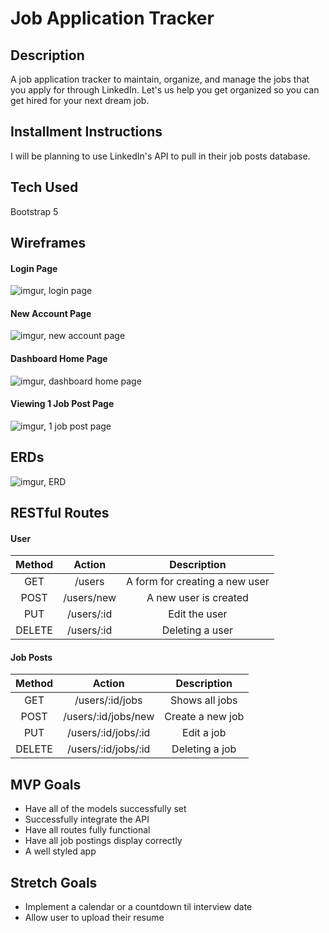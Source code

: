 # Job Application Tracker

## Description
A job application tracker to maintain, organize, and manage the jobs that you apply for through LinkedIn. Let's us help you get organized so you can get hired for your next dream job. 

## Installment Instructions
I will be planning to use LinkedIn's API to pull in their job posts database.

## Tech Used
Bootstrap 5

## Wireframes
#### Login Page
![imgur, login page](https://i.imgur.com/85NM32h.png)
#### New Account Page
![imgur, new account page](https://i.imgur.com/ZDvleec.png)
#### Dashboard Home Page
![imgur, dashboard home page](https://i.imgur.com/6GvzE4i.png)
#### Viewing 1 Job Post Page
![imgur, 1 job post page](https://i.imgur.com/967m3KE.png)

## ERDs
![imgur, ERD](https://i.imgur.com/NEOBmOF.png)
## RESTful Routes
#### User
| Method | Action | Description|
|:------:|:------:|:----------:|
| GET    | /users  | A form for creating a new user  |
| POST   | /users/new  | A new user is created  |
| PUT    | /users/:id  | Edit the user  |
| DELETE | /users/:id  | Deleting a user  |

#### Job Posts
| Method | Action | Description|
|:------:|:------:|:----------:|
| GET    | /users/:id/jobs  | Shows all jobs  |
| POST   | /users/:id/jobs/new  | Create a new job  |
| PUT    | /users/:id/jobs/:id | Edit a job  |
| DELETE | /users/:id/jobs/:id  | Deleting a job  |

## MVP Goals
* Have all of the models successfully set
* Successfully integrate the API
* Have all routes fully functional
* Have all job postings display correctly
* A well styled app

## Stretch Goals
* Implement a calendar or a countdown til interview date
* Allow user to upload their resume
